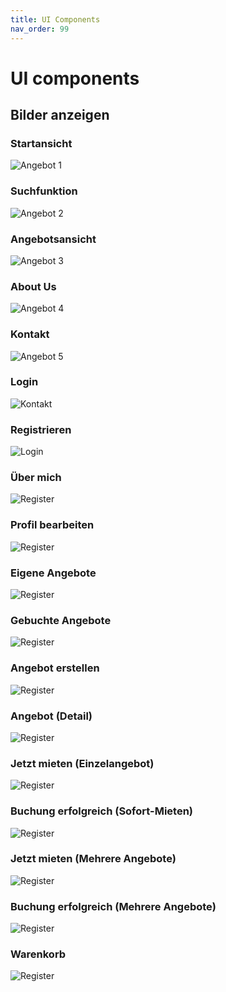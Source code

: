 ```yaml
---
title: UI Components
nav_order: 99
---
```



# UI components


## Bilder anzeigen

### Startansicht
![Angebot 1](assets/images/Startseite.png)

### Suchfunktion
![Angebot 2](assets/images/Suchfunktion.png)

### Angebotsansicht 
![Angebot 3](assets/images/Angebotsansicht.png)

### About Us
![Angebot 4](assets/images/Aboutus.png)

### Kontakt
![Angebot 5](assets/images/Kontakt.png)

### Login
![Kontakt](assets/images/Login.png)

### Registrieren
![Login](assets/images/Registrieren.png)

### Über mich
![Register](assets/images/Über_mich.png)

### Profil bearbeiten 
![Register](assets/images/Profil_bearbeiten.png)

### Eigene Angebote
![Register](assets/images/Eigene_Angebote.png)

### Gebuchte Angebote 
![Register](assets/images/Gebuchte_Angebote.png)

### Angebot erstellen
![Register](assets/images/Angebot_erstellen.png)

### Angebot (Detail)
![Register](assets/images/Angebot_(Detail).png)

### Jetzt mieten (Einzelangebot)
![Register](assets/images/Jetzt_mieten_(Einzelangebot).png)

### Buchung erfolgreich (Sofort-Mieten)
![Register](assets/images/Buchung_erfolgreich_(Sofort-Mieten).png)

### Jetzt mieten (Mehrere Angebote)
![Register](assets/images/Jetzt_mieten_(mehrere_Angebote).png)

### Buchung erfolgreich (Mehrere Angebote)
![Register](assets/images/Buchung_erfolgreich_(Mehrere_Angebote).png)

### Warenkorb 
![Register](assets/images/Warenkorb.png)


